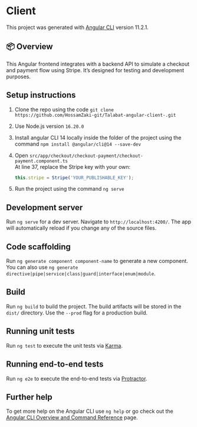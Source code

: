 # Client

This project was generated with [Angular CLI](https://github.com/angular/angular-cli) version 11.2.1.

## 📦 Overview

This Angular frontend integrates with a backend API to simulate a checkout and payment flow using Stripe. It’s designed for testing and development purposes.

## Setup instructions

1. Clone the repo using the code ```git clone https://github.com/HossamZaki-git/Talabat-angular-client-.git```
2. Use Node.js version `16.20.0`  
3. Install angular CLI 14 locally inside the folder of the project using the command ```npm install @angular/cli@14 --save-dev```
4. Open `src/app/checkout/checkout-payment/checkout-payment.component.ts`  
   At line 37, replace the Stripe key with your own:

   ```ts
   this.stripe = Stripe('YOUR_PUBLISHABLE_KEY');
   ```
5. Run the project using the command `ng serve`

## Development server

Run `ng serve` for a dev server. Navigate to `http://localhost:4200/`. The app will automatically reload if you change any of the source files.

## Code scaffolding

Run `ng generate component component-name` to generate a new component. You can also use `ng generate directive|pipe|service|class|guard|interface|enum|module`.

## Build

Run `ng build` to build the project. The build artifacts will be stored in the `dist/` directory. Use the `--prod` flag for a production build.

## Running unit tests

Run `ng test` to execute the unit tests via [Karma](https://karma-runner.github.io).

## Running end-to-end tests

Run `ng e2e` to execute the end-to-end tests via [Protractor](http://www.protractortest.org/).

## Further help

To get more help on the Angular CLI use `ng help` or go check out the [Angular CLI Overview and Command Reference](https://angular.io/cli) page.

